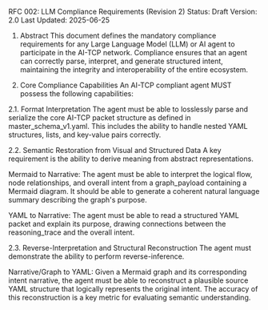 RFC 002: LLM Compliance Requirements (Revision 2)
Status: Draft
Version: 2.0
Last Updated: 2025-06-25

1. Abstract
This document defines the mandatory compliance requirements for any Large Language Model (LLM) or AI agent to participate in the AI-TCP network. Compliance ensures that an agent can correctly parse, interpret, and generate structured intent, maintaining the integrity and interoperability of the entire ecosystem.

2. Core Compliance Capabilities
An AI-TCP compliant agent MUST possess the following capabilities:

2.1. Format Interpretation
The agent must be able to losslessly parse and serialize the core AI-TCP packet structure as defined in master_schema_v1.yaml. This includes the ability to handle nested YAML structures, lists, and key-value pairs correctly.

2.2. Semantic Restoration from Visual and Structured Data
A key requirement is the ability to derive meaning from abstract representations.

Mermaid to Narrative: The agent must be able to interpret the logical flow, node relationships, and overall intent from a graph_payload containing a Mermaid diagram. It should be able to generate a coherent natural language summary describing the graph's purpose.

YAML to Narrative: The agent must be able to read a structured YAML packet and explain its purpose, drawing connections between the reasoning_trace and the overall intent.

2.3. Reverse-Interpretation and Structural Reconstruction
The agent must demonstrate the ability to perform reverse-inference.

Narrative/Graph to YAML: Given a Mermaid graph and its corresponding intent narrative, the agent must be able to reconstruct a plausible source YAML structure that logically represents the original intent. The accuracy of this reconstruction is a key metric for evaluating semantic understanding.
